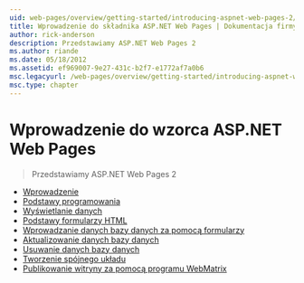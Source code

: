 ```yaml
---
uid: web-pages/overview/getting-started/introducing-aspnet-web-pages-2/index
title: Wprowadzenie do składnika ASP.NET Web Pages | Dokumentacja firmy Microsoft
author: rick-anderson
description: Przedstawiamy ASP.NET Web Pages 2
ms.author: riande
ms.date: 05/18/2012
ms.assetid: ef969007-9e27-431c-b2f7-e1772af7a0b6
msc.legacyurl: /web-pages/overview/getting-started/introducing-aspnet-web-pages-2
msc.type: chapter
---
```

<a name="introducing-aspnet-web-pages"></a>Wprowadzenie do wzorca ASP.NET Web Pages
====================
> Przedstawiamy ASP.NET Web Pages 2


- [Wprowadzenie](getting-started.md)
- [Podstawy programowania](intro-to-web-pages-programming.md)
- [Wyświetlanie danych](displaying-data.md)
- [Podstawy formularzy HTML](form-basics.md)
- [Wprowadzanie danych bazy danych za pomocą formularzy](entering-data.md)
- [Aktualizowanie danych bazy danych](updating-data.md)
- [Usuwanie danych bazy danych](deleting-data.md)
- [Tworzenie spójnego układu](layouts.md)
- [Publikowanie witryny za pomocą programu WebMatrix](publishing.md)
